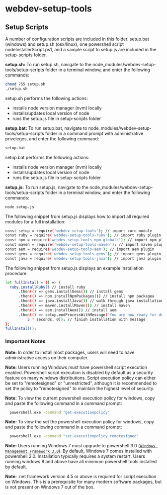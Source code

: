 webdev-setup-tools
=======================

## Setup Scripts
A number of configuration scripts are included in this folder.
setup.bat (windows) and setup.sh (osx/linux), one powershell script nodeInstallerScript.ps1,
and a sample script to setup.js are included in the setup-scripts folder.

**setup.sh:** To run setup.sh, navigate to the node_modules/webdev-setup-tools/setup-scripts folder in a terminal window, and enter the following commands:
  ```sh
  chmod 755 setup.sh
  ./setup.sh
  ```

setup.sh performs the following actions:
* installs node version manager (nvm) locally
* installs/updates local version of node
* runs the setup.js file in setup-scripts folder


**setup.bat:** To run setup.bat, navigate to node_modules/webdev-setup-tools/setup-scripts folder in a command prompt with administrative priveleges, and enter the following command:
```sh
setup.bat
```
setup.bat performs the following actions:
* installs node version manager (nvm) locally
* installs/updates local version of node
* runs the setup.js file in setup-scripts folder

**setup.js:** To run setup.js, navigate to the node_modules/webdev-setup-tools/setup-scripts folder in a terminal window, and enter the following commands:
  ```sh
  node setup.js
  ```
The following snippet from setup.js displays how to import all required modules for a full installation:
  ```sh
const setup = require('webdev-setup-tools'); // import core module
const ruby = require('webdev-setup-tools-ruby'); // import ruby plugin
const npm = require('webdev-setup-tools-npm-globals'); // import npm plugin
const maven = require('webdev-setup-tools-maven'); // import maven plugin
const aem = require('webdev-setup-tools-aem'); // import aem plugin
const gems = require('webdev-setup-tools-gems'); // import gems plugin
const java = require('webdev-setup-tools-java'); // import java plugin
  ```

The following snippet from setup.js displays an example installation procedure:
  ```sh
let fullInstall = () => {
    ruby.installRuby() // install ruby
        .then(() => gems.installGems()) // install gems
        .then(() => npm.installNpmPackages()) // install npm packagea
        .then(() => java.installJava()) // walk through java installation
        .then(() => maven.installMaven()) // install maven
        .then(() => aem.installAem()) // install aem
        .then(() => setup.endProcessWithMessage('You are now ready for development.',
            5 * seconds, 0)); // finish installation with message
};
fullInstall();
  ```

### Important Notes

**Note:** In order to install most packages, users will need to have administrative access on their computer.

**Note:** Users running Windows must have powershell script execution enabled. Powershell script execution
is disabled by default as a security feature on many windows distributions. Script execution policy
can either be set to "remotesigned" or "unrestricted", although it is recommended to set the
policy to "remotesigned" to maintain the highest level of security.

**Note:**  To view the current powershell execution policy for windows, copy and paste the following command in
a command prompt:

```sh
  powershell.exe -command "get-executionpolicy"
  ```

**Note:**  To view the set the powershell execution policy for windows, copy and paste the following command in
a command prompt:

```sh
  powershell.exe -command "set-executionpolicy remotesigned"
  ```

**Note:** Users running Windows 7 must upgrade to powershell 3.0 ([`Windows Management Framework 3.0`](https://www.microsoft.com/en-us/download/details.aspx?id=34595)).
By default, Windows 7 comes installed with powershell 2.0. Installation typically requires a system restart.
Users running windows 8 and above have all minimum powershell tools installed by default.

**Note:** .net framework version 4.5 or above is required for script execution on Windows.
This is a prerequisite for many modern software packages, but is not present on Windows 7
out of the box.
